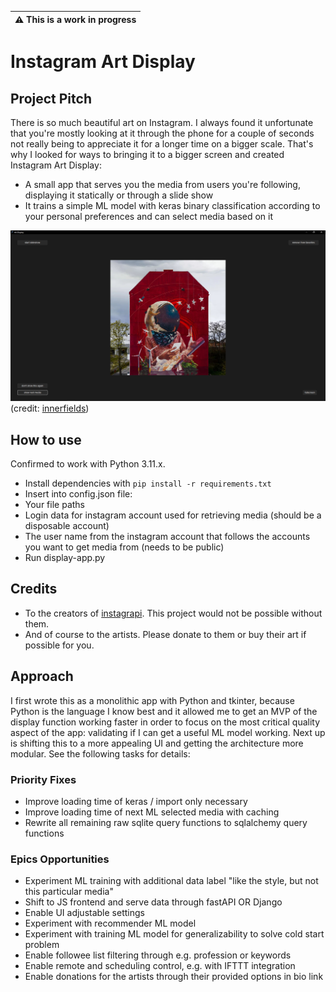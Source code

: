 | :warning:  This is a work in progress   |
|-----------------------------------------|

# Instagram Art Display

## Project Pitch
There is so much beautiful art on Instagram. I always found it unfortunate that you're mostly looking at it through the phone for a couple of seconds not really being to appreciate it for a longer time on a bigger scale.
That's why I looked for ways to bringing it to a bigger screen and created Instagram Art Display:
- A small app that serves you the media from users you're following, displaying it statically or through a slide show
- It trains a simple ML model with keras binary classification according to your personal preferences and can select media based on it

![example_screenshot](example_screenshot.png)
(credit: [innerfields](https://www.instagram.com/p/CirgC3hoLpL))

## How to use
Confirmed to work with Python 3.11.x.

- Install dependencies with `pip install -r requirements.txt`
- Insert into config.json file:
- Your file paths
- Login data for instagram account used for retrieving media (should be a disposable account)
- The user name from the instagram account that follows the accounts you want to get media from (needs to be public)
- Run display-app.py

## Credits
- To the creators of [instagrapi](https://github.com/subzeroid/instagrapi). This project would not be possible without them.
- And of course to the artists. Please donate to them or buy their art if possible for you.

## Approach
I first wrote this as a monolithic app with Python and tkinter, because Python is the language I know best and it allowed me to get an MVP of the display function working faster in order to focus on the most critical quality aspect of the app: validating if I can get a useful ML model working.
Next up is shifting this to a more appealing UI and getting the architecture more modular. See the following tasks for details:

### Priority Fixes
- Improve loading time of keras / import only necessary
- Improve loading time of next ML selected media with caching
- Rewrite all remaining raw sqlite query functions to sqlalchemy query functions

### Epics Opportunities
- Experiment ML training with additional data label "like the style, but not this particular media"
- Shift to JS frontend and serve data through fastAPI OR Django
- Enable UI adjustable settings
- Experiment with recommender ML model
- Experiment with training ML model for generalizability to solve cold start problem
- Enable followee list filtering through e.g. profession or keywords
- Enable remote and scheduling control, e.g. with IFTTT integration
- Enable donations for the artists through their provided options in bio link
